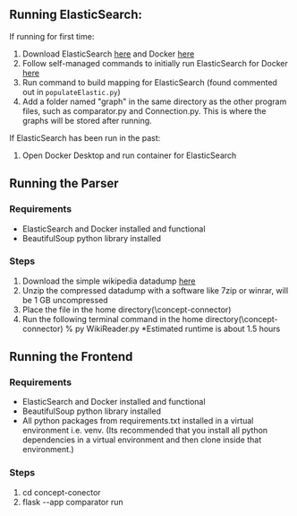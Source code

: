 ## Running ElasticSearch:
If running for first time:
1. Download ElasticSearch [here](https://www.elastic.co/guide/en/elasticsearch/reference/7.17/getting-started.html#run-elasticsearch) and Docker [here](https://www.docker.com/products/docker-desktop/)
2. Follow self-managed commands to initially run ElasticSearch for Docker [here](https://www.elastic.co/guide/en/elasticsearch/reference/7.17/getting-started.html#run-elasticsearch)
3. Run command to build mapping for ElasticSearch (found commented out in `populateElastic.py`)
4. Add a folder named "graph" in the same directory as the other program files, such as comparator.py and Connection.py. This is where the graphs will be stored after running.

If ElasticSearch has been run in the past:
1. Open Docker Desktop and run container for ElasticSearch

## Running the Parser
### Requirements
* ElasticSearch and Docker installed and functional
* BeautifulSoup python library installed
### Steps
1. Download the simple wikipedia datadump [here](https://dumps.wikimedia.org/simplewiki/latest/simplewiki-latest-pages-articles-multistream.xml.bz2)
2. Unzip the compressed datadump with a software like 7zip or winrar, will be 1 GB uncompressed
3. Place the file in the home directory(\concept-connector)
4. Run the following terminal command in the home directory(\concept-connector) % py WikiReader.py
*Estimated runtime is about 1.5 hours

## Running the Frontend
### Requirements
* ElasticSearch and Docker installed and functional
* BeautifulSoup python library installed
* All python packages from requirements.txt installed in a virtual environment i.e. venv.
(Its recommended that you install all python dependencies in a virtual environment and then clone inside that environment.)
### Steps
1. cd concept-conector
2. flask --app comparator run

